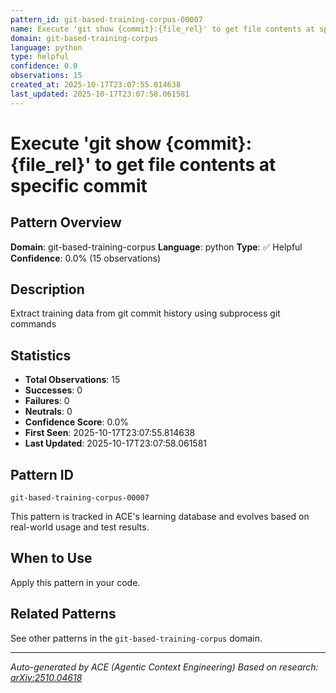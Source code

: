 ```yaml
---
pattern_id: git-based-training-corpus-00007
name: Execute 'git show {commit}:{file_rel}' to get file contents at specific commit
domain: git-based-training-corpus
language: python
type: helpful
confidence: 0.0
observations: 15
created_at: 2025-10-17T23:07:55.814638
last_updated: 2025-10-17T23:07:58.061581
---
```

# Execute 'git show {commit}:{file_rel}' to get file contents at specific commit

## Pattern Overview

**Domain**: git-based-training-corpus
**Language**: python
**Type**: ✅ Helpful
**Confidence**: 0.0% (15 observations)

## Description

Extract training data from git commit history using subprocess git commands

## Statistics

- **Total Observations**: 15
- **Successes**: 0
- **Failures**: 0
- **Neutrals**: 0
- **Confidence Score**: 0.0%
- **First Seen**: 2025-10-17T23:07:55.814638
- **Last Updated**: 2025-10-17T23:07:58.061581

## Pattern ID

```
git-based-training-corpus-00007
```

This pattern is tracked in ACE's learning database and evolves based on real-world usage and test results.

## When to Use

Apply this pattern in your code.

## Related Patterns

See other patterns in the `git-based-training-corpus` domain.

---

*Auto-generated by ACE (Agentic Context Engineering)*
*Based on research: [arXiv:2510.04618](https://arxiv.org/abs/2510.04618)*
